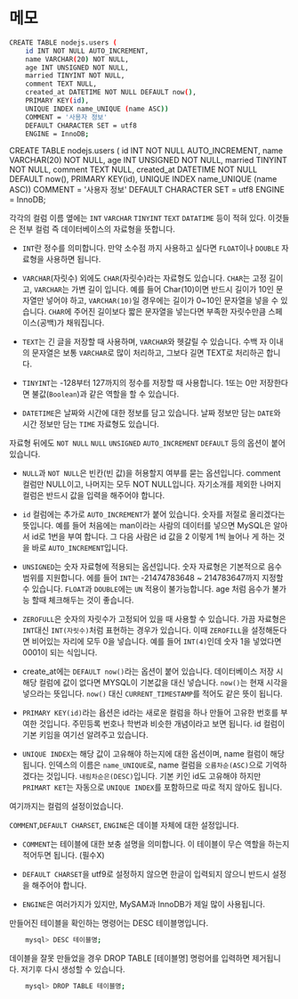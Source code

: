 # 메모

```sh
CREATE TABLE nodejs.users (
    id INT NOT NULL AUTO_INCREMENT,
    name VARCHAR(20) NOT NULL,
    age INT UNSIGNED NOT NULL,
    married TINYINT NOT NULL,
    comment TEXT NULL,
    created_at DATETIME NOT NULL DEFAULT now(),
    PRIMARY KEY(id),
    UNIQUE INDEX name_UNIQUE (name ASC))
    COMMENT = '사용자 정보'
    DEFAULT CHARACTER SET = utf8
    ENGINE = InnoDB;
```

CREATE TABLE nodejs.users (
  id INT NOT NULL AUTO_INCREMENT,
  name VARCHAR(20) NOT NULL,
  age INT UNSIGNED NOT NULL,
  married TINYINT NOT NULL,
  comment TEXT NULL,
  created_at DATETIME NOT NULL DEFAULT now(),
  PRIMARY KEY(id),
  UNIQUE INDEX name_UNIQUE (name ASC))
  COMMENT = '사용자 정보'
  DEFAULT CHARACTER SET = utf8
  ENGINE = InnoDB;


각각의 컬럼 이름 옆에는 
`INT`
`VARCHAR`
`TINYINT` 
`TEXT`
`DATATIME` 등이 적혀 있다. 
이것들은 전부 컬럼 즉 데이터베이스의 자료형을 뜻합니다.

- `INT`란 정수를 의미합니다. 만약 소수점 까지 사용하고 싶다면 `FLOAT`이나 `DOUBLE` 자료형을 사용하면 됩니다.

- `VARCHAR`(자릿수) 외에도 `CHAR`(자릿수)라는 자료형도 있습니다. `CHAR`는 고정 길이고, `VARCHAR`는 가변 길이 입니다.
예를 들어 Char(10)이면 반드시 길이가 10인 문자열만 넣어야 하고, `VARCHAR(10)`일 경우에는 길이가 0~10인 문자열을 넣을 수 있습니다. `CHAR`에 주어진 길이보다 짧은 문자열을 넣는다면 부족한 자릿수만큼 스페이스(공백)가 채워집니다.

- `TEXT`는 긴 글을 저장할 때 사용하며, `VARCHAR`와 헷갈릴 수 있습니다. 수백 자 이내의 문자열은 보통 `VARCHAR`로 많이 처리하고, 그보다 길면 TEXT로 처리하곤 합니다.

- `TINYINT`는 -128부터 127까지의 정수를 저장할 때 사용합니다. 1또는 0만 저장한다면 불값(`Boolean`)과 같은 역할을 할 수 있습니다.

- `DATETIME`은 날짜와 시간에 대한 정보를 담고 있습니다. 날짜 정보만 담는 `DATE`와 시간 정보만 담는 `TIME` 자료형도 있습니다. 

자료형 뒤에도
`NOT NULL`
`NULL`
`UNSIGNED`
`AUTO_INCREMENT`
`DEFAULT` 등의 옵션이 붙어 있습니다.

- `NULL`과 `NOT NULL`은 빈칸(빈 값)을 허용할지 여부를 묻는 옵션입니다. comment 컬럼만 NULL이고, 나머지는 모두 NOT NULL입니다. 자기소개를 제외한 나머지 컬럼은 반드시 값을 입력을 해주어야 합니다.

- `id` 컬럼에는 추가로 `AUTO_INCREMENT`가 붙어 있습니다. 숫자를 저절로 올리겠다는 뜻입니다. 예를 들어 처음에는 man이라는 사람의 데이터를 넣으면 MySQL은 알아서 id로 1번을 부여 합니다. 그 다음 사람은 id 값을 2 이렇게 1씩 늘어나 게 하는 것을 바로 `AUTO_INCREMENT`입니다.

-  `UNSIGNED`는 숫자 자료형에 적용되는 옵션입니다. 숫자 자료형은 기본적으로 음수 범위를 지원합니다. 에를 들어 `INT`는 -21474783648 ~ 214783647까지 지정할 수 있습니다. `FLOAT`과 `DOUBLE`에는 `UN` 적용이 불가능합니다. age 처럼 음수가 불가능 할때 체크해두는 것이 좋습니다.

- `ZEROFULL`은 숫자의 자릿수가 고정되어 있을 때 사용할 수 있습니다. 가끔 자료형은 `INT`대신 `INT(자릿수)`처럼 표현하는 경우가 있습니다. 이때 `ZEROFILL`을 설정해둔다면 비어있는 자리에 모두 0을 넣습니다. 예를 들어 `INT(4)`인데 숫자 1을 넣었다면 0001이 되는 식입니다.

- create_at에는 `DEFAULT now()`라는 옵션이 붙어 있습니다. 데이터베이스 저장 시 해당 컬럼에 값이 없다면 MYSQL이 기본값을 대신 넣습니다. `now()`는 현재 시각을 넣으라는 뜻입니다. `now()` 대신 `CURRENT_TIMESTAMP`를 적어도 같은 뜻이 됩니다.

- `PRIMARY KEY(id)`라는 욥션은 id라는 새로운 컬럼을 하나 만들어 고유한 번호를 부여한 것입니다. 주민등록 번호나 학번과 비슷한 개념이라고 보면 됩니다. id 컬럼이 기본 키임을 여기선 알려주고 있습니다.

- `UNIQUE INDEX`는 해당 값이 고유해야 하는지에 대한 옵션이며, name 컬럼이 해당됩니다. 인덱스의 이름은 `name_UNIQUE`로, name 컬럼을 `오름차순(ASC)`으로 기억하겠다는 것입니다. `내림차순은(DESC)`입니다. 기본 키인 id도 고유해야 하지만 `PRIMART KET`는 자동으로 `UNIQUE INDEX`를 포함하므로 따로 적지 않아도 됩니다.

여기까지는 컬럼의 설정이었습니다.

`COMMENT`,`DEFAULT CHARSET`, `ENGINE`은 데이블 자체에 대한 설정입니다.

- `COMMENT`는 테이블에 대한 보충 설명을 의미합니다. 이 테이블이 무슨 역할을 하는지 적어두면 됩니다. (필수X)

- `DEFAULT CHARSET`을 utf9로 설정하지 않으면 한글이 입력되지 않으니 반드시 설정을 해주어야 합니다.

- `ENGINE`은 여러가지가 있지만, MySAM과 InnoDB가 제일 많이 사용됩니다. 

만들어진 테이블을 확인하는 명령어는 DESC 테이블명입니다.

```sh
    mysql> DESC 테이블명;
```

데이블을 잘못 만들었을 경우 DROP TABLE [테이블명] 명렁어를 입력하면 제거됩니다. 저기후 다시 생성할 수 있습니다.

```sh
    mysql> DROP TABLE 테이블명;
```

